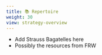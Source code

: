 ```yaml
---
title: 📚 Repertoire
weight: 30
view: strategy-overview
---
```


- Add Strauss Bagatelles here
- Possibly the resources from FRW
